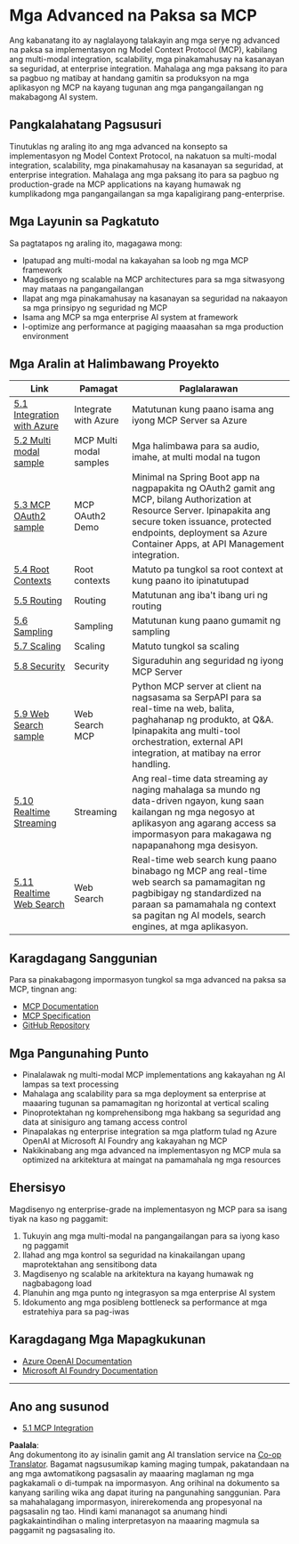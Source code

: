 <!--
CO_OP_TRANSLATOR_METADATA:
{
  "original_hash": "b1cffc51b82049ac3d5e88db0ff4a0a1",
  "translation_date": "2025-06-13T00:40:36+00:00",
  "source_file": "05-AdvancedTopics/README.md",
  "language_code": "tl"
}
-->
# Mga Advanced na Paksa sa MCP

Ang kabanatang ito ay naglalayong talakayin ang mga serye ng advanced na paksa sa implementasyon ng Model Context Protocol (MCP), kabilang ang multi-modal integration, scalability, mga pinakamahusay na kasanayan sa seguridad, at enterprise integration. Mahalaga ang mga paksang ito para sa pagbuo ng matibay at handang gamitin sa produksyon na mga aplikasyon ng MCP na kayang tugunan ang mga pangangailangan ng makabagong AI system.

## Pangkalahatang Pagsusuri

Tinutuklas ng araling ito ang mga advanced na konsepto sa implementasyon ng Model Context Protocol, na nakatuon sa multi-modal integration, scalability, mga pinakamahusay na kasanayan sa seguridad, at enterprise integration. Mahalaga ang mga paksang ito para sa pagbuo ng production-grade na MCP applications na kayang humawak ng kumplikadong mga pangangailangan sa mga kapaligirang pang-enterprise.

## Mga Layunin sa Pagkatuto

Sa pagtatapos ng araling ito, magagawa mong:

- Ipatupad ang multi-modal na kakayahan sa loob ng mga MCP framework
- Magdisenyo ng scalable na MCP architectures para sa mga sitwasyong may mataas na pangangailangan
- Ilapat ang mga pinakamahusay na kasanayan sa seguridad na nakaayon sa mga prinsipyo ng seguridad ng MCP
- Isama ang MCP sa mga enterprise AI system at framework
- I-optimize ang performance at pagiging maaasahan sa mga production environment

## Mga Aralin at Halimbawang Proyekto

| Link | Pamagat | Paglalarawan |
|------|---------|--------------|
| [5.1 Integration with Azure](./mcp-integration/README.md) | Integrate with Azure | Matutunan kung paano isama ang iyong MCP Server sa Azure |
| [5.2 Multi modal sample](./mcp-multi-modality/README.md) | MCP Multi modal samples | Mga halimbawa para sa audio, imahe, at multi modal na tugon |
| [5.3 MCP OAuth2 sample](../../../05-AdvancedTopics/mcp-oauth2-demo) | MCP OAuth2 Demo | Minimal na Spring Boot app na nagpapakita ng OAuth2 gamit ang MCP, bilang Authorization at Resource Server. Ipinapakita ang secure token issuance, protected endpoints, deployment sa Azure Container Apps, at API Management integration. |
| [5.4 Root Contexts](./mcp-root-contexts/README.md) | Root contexts | Matuto pa tungkol sa root context at kung paano ito ipinatutupad |
| [5.5 Routing](./mcp-routing/README.md) | Routing | Matutunan ang iba't ibang uri ng routing |
| [5.6 Sampling](./mcp-sampling/README.md) | Sampling | Matutunan kung paano gumamit ng sampling |
| [5.7 Scaling](./mcp-scaling/README.md) | Scaling | Matuto tungkol sa scaling |
| [5.8 Security](./mcp-security/README.md) | Security | Siguraduhin ang seguridad ng iyong MCP Server |
| [5.9 Web Search sample](./web-search-mcp/README.md) | Web Search MCP | Python MCP server at client na nagsasama sa SerpAPI para sa real-time na web, balita, paghahanap ng produkto, at Q&A. Ipinapakita ang multi-tool orchestration, external API integration, at matibay na error handling. |
| [5.10 Realtime Streaming](./mcp-realtimestreaming/README.md) | Streaming | Ang real-time data streaming ay naging mahalaga sa mundo ng data-driven ngayon, kung saan kailangan ng mga negosyo at aplikasyon ang agarang access sa impormasyon para makagawa ng napapanahong mga desisyon. |
| [5.11 Realtime Web Search](./mcp-realtimesearch/README.md) | Web Search | Real-time web search kung paano binabago ng MCP ang real-time web search sa pamamagitan ng pagbibigay ng standardized na paraan sa pamamahala ng context sa pagitan ng AI models, search engines, at mga aplikasyon. |

## Karagdagang Sanggunian

Para sa pinakabagong impormasyon tungkol sa mga advanced na paksa sa MCP, tingnan ang:
- [MCP Documentation](https://modelcontextprotocol.io/)
- [MCP Specification](https://spec.modelcontextprotocol.io/)
- [GitHub Repository](https://github.com/modelcontextprotocol)

## Mga Pangunahing Punto

- Pinalalawak ng multi-modal MCP implementations ang kakayahan ng AI lampas sa text processing
- Mahalaga ang scalability para sa mga deployment sa enterprise at maaaring tugunan sa pamamagitan ng horizontal at vertical scaling
- Pinoprotektahan ng komprehensibong mga hakbang sa seguridad ang data at sinisiguro ang tamang access control
- Pinapalakas ng enterprise integration sa mga platform tulad ng Azure OpenAI at Microsoft AI Foundry ang kakayahan ng MCP
- Nakikinabang ang mga advanced na implementasyon ng MCP mula sa optimized na arkitektura at maingat na pamamahala ng mga resources

## Ehersisyo

Magdisenyo ng enterprise-grade na implementasyon ng MCP para sa isang tiyak na kaso ng paggamit:

1. Tukuyin ang mga multi-modal na pangangailangan para sa iyong kaso ng paggamit
2. Ilahad ang mga kontrol sa seguridad na kinakailangan upang maprotektahan ang sensitibong data
3. Magdisenyo ng scalable na arkitektura na kayang humawak ng nagbabagong load
4. Planuhin ang mga punto ng integrasyon sa mga enterprise AI system
5. Idokumento ang mga posibleng bottleneck sa performance at mga estratehiya para sa pag-iwas

## Karagdagang Mga Mapagkukunan

- [Azure OpenAI Documentation](https://learn.microsoft.com/en-us/azure/ai-services/openai/)
- [Microsoft AI Foundry Documentation](https://learn.microsoft.com/en-us/ai-services/)

---

## Ano ang susunod

- [5.1 MCP Integration](./mcp-integration/README.md)

**Paalala**:  
Ang dokumentong ito ay isinalin gamit ang AI translation service na [Co-op Translator](https://github.com/Azure/co-op-translator). Bagamat nagsusumikap kaming maging tumpak, pakatandaan na ang mga awtomatikong pagsasalin ay maaaring maglaman ng mga pagkakamali o di-tumpak na impormasyon. Ang orihinal na dokumento sa kanyang sariling wika ang dapat ituring na pangunahing sanggunian. Para sa mahahalagang impormasyon, inirerekomenda ang propesyonal na pagsasalin ng tao. Hindi kami mananagot sa anumang hindi pagkakaintindihan o maling interpretasyon na maaaring magmula sa paggamit ng pagsasaling ito.